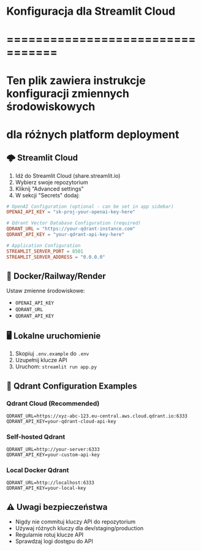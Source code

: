 # Konfiguracja dla Streamlit Cloud
# =================================

# Ten plik zawiera instrukcje konfiguracji zmiennych środowiskowych
# dla różnych platform deployment

## 🌩️ Streamlit Cloud

1. Idź do Streamlit Cloud (share.streamlit.io)
2. Wybierz swoje repozytorium
3. Kliknij "Advanced settings"
4. W sekcji "Secrets" dodaj:

```toml
# OpenAI Configuration (optional - can be set in app sidebar)
OPENAI_API_KEY = "sk-proj-your-openai-key-here"

# Qdrant Vector Database Configuration (required)
QDRANT_URL = "https://your-qdrant-instance.com"
QDRANT_API_KEY = "your-qdrant-api-key-here"

# Application Configuration
STREAMLIT_SERVER_PORT = 8501
STREAMLIT_SERVER_ADDRESS = "0.0.0.0"
```

## 🐳 Docker/Railway/Render

Ustaw zmienne środowiskowe:
- `OPENAI_API_KEY`
- `QDRANT_URL` 
- `QDRANT_API_KEY`

## 🖥️ Lokalne uruchomienie

1. Skopiuj `.env.example` do `.env`
2. Uzupełnij klucze API
3. Uruchom: `streamlit run app.py`

## 🔧 Qdrant Configuration Examples

### Qdrant Cloud (Recommended)
```
QDRANT_URL=https://xyz-abc-123.eu-central.aws.cloud.qdrant.io:6333
QDRANT_API_KEY=your-qdrant-cloud-api-key
```

### Self-hosted Qdrant
```
QDRANT_URL=http://your-server:6333
QDRANT_API_KEY=your-custom-api-key
```

### Local Docker Qdrant
```
QDRANT_URL=http://localhost:6333
QDRANT_API_KEY=your-local-key
```

## ⚠️ Uwagi bezpieczeństwa

- Nigdy nie commituj kluczy API do repozytorium
- Używaj różnych kluczy dla dev/staging/production
- Regularnie rotuj klucze API
- Sprawdzaj logi dostępu do API
